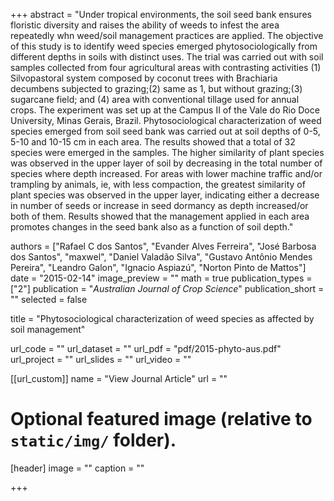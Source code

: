 +++
abstract = "Under tropical environments, the soil seed bank ensures floristic diversity and raises the ability of weeds to infest the area repeatedly whn weed/soil management practices are applied. The objective of this study is to identify weed species emerged phytosociologically from different depths in soils with distinct uses. The trial was carried out with soil samples collected from four agricultural areas with contrasting activities (1) Silvopastoral system composed by coconut trees with Brachiaria decumbens subjected to grazing;(2) same as 1, but without grazing;(3) sugarcane field; and (4) area with conventional tillage used for annual crops. The experiment was set up at the Campus II of the Vale do Rio Doce University, Minas Gerais, Brazil. Phytosociological characterization of weed species emerged from soil seed bank was carried out at soil depths of 0-5, 5-10 and 10-15 cm in each area. The results showed that a total of 32 species were emerged in the samples. The higher similarity of plant species was observed in the upper layer of soil by decreasing in the total number of species where depth increased. For areas with lower machine traffic and/or trampling by animals, ie, with less compaction, the greatest similarity of plant species was observed in the upper layer, indicating either a decrease in number of seeds or increase in seed dormancy as depth increased/or both of them. Results showed that the management applied in each area promotes changes in the seed bank also as a function of soil depth."

authors = ["Rafael C dos Santos", "Evander Alves Ferreira", "José Barbosa dos Santos", "maxwel", "Daniel Valadão Silva", "Gustavo Antônio Mendes Pereira", "Leandro Galon", "Ignacio Aspiazú", "Norton Pinto de Mattos"]
date = "2015-02-14"
image_preview = ""
math = true
publication_types = ["2"]
publication = "*Australian Journal of Crop Science*"
publication_short = ""
selected = false

title = "Phytosociological characterization of weed species as affected by soil management"

url_code = ""
url_dataset = ""
url_pdf = "pdf/2015-phyto-aus.pdf"
url_project = ""
url_slides = ""
url_video = ""

[[url_custom]]
name = "View Journal Article"
url = ""

# Optional featured image (relative to `static/img/` folder).
[header]
image = ""
caption = ""

+++

